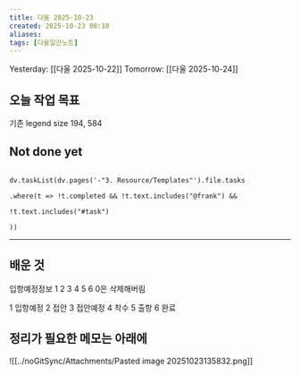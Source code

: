 ```yaml
---
title: 다울 2025-10-23
created: 2025-10-23 08:10
aliases: 
tags: [다울일간노트]
---
```



Yesterday: [[다울 2025-10-22]] 
Tomorrow: [[다울 2025-10-24]] 




## 오늘 작업 목표

기존 legend size 194, 584




## Not done yet

```dataviewjs

dv.taskList(dv.pages('-"3. Resource/Templates"').file.tasks

.where(t => !t.completed && !t.text.includes("@frank") &&

!t.text.includes("#task")

))

```

---

## 배운 것

입항예정정보 1 2 3 4 5 6
0은 삭제해버림

1 입항예정
2 접안
3 접안예정
4 착수
5 출항
6 완료

## 정리가 필요한 메모는 아래에


![[../noGitSync/Attachments/Pasted image 20251023135832.png]]

